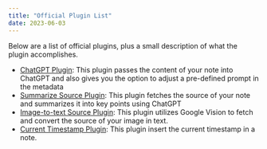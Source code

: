 ```yaml
---
title: "Official Plugin List"
date: 2023-06-03
---
```

Below are a list of official plugins, plus a small description of what the plugin accomplishes.

- [ChatGPT Plugin](https://github.com/fleetingnotes/fleeting-notes-plugins/blob/main/plugins/official/chat-gpt-3.5): This plugin passes the content of your note into ChatGPT and also gives you the option to adjust a pre-defined prompt in the metadata
- [Summarize Source Plugin](https://github.com/fleetingnotes/fleeting-notes-plugins/blob/main/plugins/official/summarize-source/): This plugin fetches the source of your note and summarizes it into key points using ChatGPT
- [Image-to-text Source Plugin](https://github.com/fleetingnotes/fleeting-notes-plugins/blob/main/plugins/official/ocr-source/): This plugin utilizes Google Vision to fetch and convert the source of your image in text.
- [Current Timestamp Plugin](https://github.com/fleetingnotes/fleeting-notes-plugins/blob/main/plugins/official/current-timestamp/): This plugin insert the current timestamp in a note.